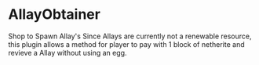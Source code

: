 # AllayObtainer
Shop to Spawn Allay's
Since Allays are currently not a renewable resource, this plugin allows a method for player to pay with 1 block of netherite and revieve a Allay without using an egg.

